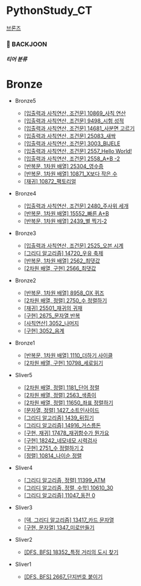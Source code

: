 # PythonStudy_CT

[브론즈](#Bronze)

### 📌 BACKJOON

##### 티어 분류
# Bronze

* Bronze5
  * [[입출력과 사칙연산, 조건문] 10869_사칙 연산](https://github.com/Mins00oo/PythonStudy_CT/blob/main/BACKJOON/Python/B5/B5_10869_%EC%82%AC%EC%B9%99%EC%97%B0%EC%82%B0.py)
  * [[입출력과 사칙연산, 조건문] 9498_시험 성적](https://github.com/Mins00oo/PythonStudy_CT/blob/main/BACKJOON/Python/B5/B5_9498_%EC%8B%9C%ED%97%98%20%EC%84%B1%EC%A0%81.py)
  * [[입출력과 사칙연산, 조건문] 14681_사분면 고르기](https://github.com/Mins00oo/PythonStudy_CT/blob/main/BACKJOON/Python/B5/B5_14681_%EC%82%AC%EB%B6%84%EB%A9%B4%20%EA%B3%A0%EB%A5%B4%EA%B8%B0.py)
  * [[입출력과 사칙연산, 조건문] 25083_새싹](https://github.com/Mins00oo/PythonStudy_CT/blob/main/BACKJOON/Python/B5/B5_25083_%EC%83%88%EC%8B%B9.py)
  * [[입출력과 사칙연산, 조건문] 3003_BIJELE](https://github.com/Mins00oo/PythonStudy_CT/blob/main/BACKJOON/Python/B5/B5_3003_BIJELE.py)
  * [[입출력과 사칙연산, 조건문] 2557_Hello World!](https://github.com/Mins00oo/PythonStudy_CT/blob/main/BACKJOON/Python/B5/B5_2557_Hello%20World.py)
  * [[입출력과 사칙연산, 조건문] 2558_A+B -2](https://github.com/Mins00oo/PythonStudy_CT/blob/main/BACKJOON/Python/B5/B5_2558_A%2BB%20-2.py)
  * [[반복문, 1차원 배열] 25304_영수증](https://github.com/Mins00oo/PythonStudy_CT/blob/main/BACKJOON/Python/B5/B5_25304_%EC%98%81%EC%88%98%EC%A6%9D.py)
  * [[반복문, 1차원 배열] 10871_X보다 작은 수](https://github.com/Mins00oo/PythonStudy_CT/blob/main/BACKJOON/Python/B5/B5_10871_X%EB%B3%B4%EB%8B%A4%20%EC%9E%91%EC%9D%80%20%EC%88%98.py)
  * [[재귀] 10872_팩토리얼](https://github.com/Mins00oo/PythonStudy_CT/blob/main/BACKJOON/Python/B5/B5_10872_%ED%8C%A9%ED%86%A0%EB%A6%AC%EC%96%BC.py)
 * Bronze4
   * [[입출력과 사칙연산, 조건문] 2480_주사위 세개](https://github.com/Mins00oo/PythonStudy_CT/blob/main/BACKJOON/Python/B4/B4_2480_%EC%A3%BC%EC%82%AC%EC%9C%84%20%EC%84%B8%EA%B0%9C.py)
   * [[반복문, 1차원 배열] 15552_빠른 A+B](https://github.com/Mins00oo/PythonStudy_CT/blob/main/BACKJOON/Python/B4/B4_15552_%EB%B9%A0%EB%A5%B8%20A%2BB.py)
   * [[반복문, 1차원 배열] 2439_별 찍기-2](https://github.com/Mins00oo/PythonStudy_CT/blob/main/BACKJOON/Python/B4/B4_2439_%EB%B3%84%20%EC%B0%8D%EA%B8%B0-2.py)
 * Bronze3
   * [[입출력과 사칙연산, 조건문] 2525_오븐 시계](https://github.com/Mins00oo/PythonStudy_CT/blob/main/BACKJOON/Python/B3/B3_2525_%EC%98%A4%EB%B8%90%EC%8B%9C%EA%B3%84.py)
   * [[그리디 알고리즘] 14720_우유 축제](https://github.com/Mins00oo/PythonStudy_CT/blob/main/BACKJOON/Python/B3/B3_14720_%EC%9A%B0%EC%9C%A0%20%EC%B6%95%EC%A0%9C.py)
   * [[반복문, 1차원 배열] 2562_최댓값](https://github.com/Mins00oo/PythonStudy_CT/blob/main/BACKJOON/Python/B3/B3_2562_%EC%B5%9C%EB%8C%93%EA%B0%92.py)
   * [[2차원 배열, 구현] 2566_최댓값](https://github.com/Mins00oo/PythonStudy_CT/blob/main/BACKJOON/Python/B3/B3_2566_%EC%B5%9C%EB%8C%93%EA%B0%92.py)
 * Bronze2
   * [[반복문, 1차원 배열] 8958_OX 퀴즈](https://github.com/Mins00oo/PythonStudy_CT/blob/main/BACKJOON/Python/B2/B2_8958_OX%ED%80%B4%EC%A6%88.py)
   * [[2차원 배열, 정렬] 2750_수 정렬하기](https://github.com/Mins00oo/PythonStudy_CT/blob/main/BACKJOON/Python/B2/B2_2750_%EC%88%98%20%EC%A0%95%EB%A0%AC%ED%95%98%EA%B8%B0.py)
   * [[재귀] 25501_재귀의 귀재](https://github.com/Mins00oo/PythonStudy_CT/blob/main/BACKJOON/Python/B2/B2_25501_%EC%9E%AC%EA%B7%80%EC%9D%98%20%EA%B7%80%EC%9E%AC.py)
   * [[구현] 2675_문자열 반복](https://github.com/Mins00oo/PythonStudy_CT/blob/main/BACKJOON/Python/B2/B2_2675_%EB%AC%B8%EC%9E%90%EC%97%B4%20%EB%B0%98%EB%B3%B5.py)
   * [[사칙연산] 3052_나머지](https://github.com/Mins00oo/PythonStudy_CT/blob/main/BACKJOON/Python/B2/B2_3052_%EB%82%98%EB%A8%B8%EC%A7%80.py)
   * [[구현] 3052_음계](https://github.com/Mins00oo/PythonStudy_CT/blob/main/BACKJOON/Python/B2/B2_2920_%EC%9D%8C%EA%B3%84.py)
 * Bronze1
   * [[반복문, 1차원 배열] 1110_더하기 사이클](https://github.com/Mins00oo/PythonStudy_CT/blob/main/BACKJOON/Python/B1/B1_1110_%EB%8D%94%ED%95%98%EA%B8%B0%20%EC%82%AC%EC%9D%B4%ED%81%B4.py)
   * [[2차원 배열, 구현] 10798_세로읽기](https://github.com/Mins00oo/PythonStudy_CT/blob/main/BACKJOON/Python/B1/B1_10798_%EC%84%B8%EB%A1%9C%EC%9D%BD%EA%B8%B0.py)


 * Sliver5
   * [[2차원 배열, 정렬] 1181_단어 정렬](https://github.com/Mins00oo/PythonStudy_CT/blob/main/BACKJOON/Python/S5/S5_1181_%EB%8B%A8%EC%96%B4%20%EC%A0%95%EB%A0%AC.py)
   * [[2차원 배열, 정렬] 2563_색종이](https://github.com/Mins00oo/PythonStudy_CT/blob/main/BACKJOON/Python/S5/S5_2563_%EC%83%89%EC%A2%85%EC%9D%B4.py)
   * [[2차원 배열, 정렬] 11650_좌표 정렬하기](https://github.com/Mins00oo/PythonStudy_CT/blob/main/BACKJOON/Python/S5/S5_11650_%EC%A2%8C%ED%91%9C%20%EC%A0%95%EB%A0%AC%ED%95%98%EA%B8%B0.py)
   * [[문자열, 정렬] 1427_소트인사이드](https://github.com/Mins00oo/PythonStudy_CT/blob/main/BACKJOON/Python/S5/S5_1427_%EC%86%8C%ED%8A%B8%EC%9D%B8%EC%82%AC%EC%9D%B4%EB%93%9C.py)
   * [[그리디 알고리즘] 1439_뒤집기](https://github.com/Mins00oo/PythonStudy_CT/blob/main/BACKJOON/Python/S5/S5_1439_%EB%92%A4%EC%A7%91%EA%B8%B0.py)
   * [[그리디 알고리즘] 14916_거스름돈](https://github.com/Mins00oo/PythonStudy_CT/blob/main/BACKJOON/Python/S5/S5_14916_%EA%B1%B0%EC%8A%A4%EB%A6%84%EB%8F%88.py)
   * [[구현, 재귀] 17478_재귀함수가 뭔가요](https://github.com/Mins00oo/PythonStudy_CT/blob/main/BACKJOON/Python/S5/S5_17478_%EC%9E%AC%EA%B7%80%ED%95%A8%EC%88%98%EA%B0%80%20%EB%AD%94%EA%B0%80%EC%9A%94.py)
   * [[구현] 18242_네모네모 시력검사](https://github.com/Mins00oo/PythonStudy_CT/blob/main/BACKJOON/Python/S5/S5_18242_%EB%84%A4%EB%AA%A8%EB%84%A4%EB%AA%A8%20%EC%8B%9C%EB%A0%A5%EA%B2%80%EC%82%AC.py)
   * [[구현] 2751_수 정렬하기 2](https://github.com/Mins00oo/PythonStudy_CT/blob/main/BACKJOON/Python/S5/S5_2751_%EC%88%98%20%EC%A0%95%EB%A0%AC%ED%95%98%EA%B8%B0%202.py)
   * [[정렬] 10814_나이순 정렬](https://github.com/Mins00oo/PythonStudy_CT/blob/main/BACKJOON/Python/S5/S5_10814_%EB%82%98%EC%9D%B4%EC%88%9C%20%EC%A0%95%EB%A0%AC.py)
 * Sliver4
   * [[그리디 알고리즘, 정렬] 11399_ATM](https://github.com/Mins00oo/PythonStudy_CT/blob/main/BACKJOON/Python/S4/S4_11399_ATM.py)
   * [[그리디 알고리즘, 정렬, 수학] 10610_30](https://github.com/Mins00oo/PythonStudy_CT/blob/main/BACKJOON/Python/S4/S4_10610_30.py)
   * [[그리디 알고리즘] 11047_동전 0](https://github.com/Mins00oo/PythonStudy_CT/blob/main/BACKJOON/Python/S4/S4_11047_%EB%8F%99%EC%A0%84%200.py)
 * Sliver3
   * [[덱, 그리디 알고리즘] 13417_카드 문자열](https://github.com/Mins00oo/PythonStudy_CT/blob/main/BACKJOON/Python/S3/S3_13417_%EC%B9%B4%EB%93%9C%20%EB%AC%B8%EC%9E%90%EC%97%B4.py)
   * [[구현, 문자열] 1347_미로만들기](https://github.com/Mins00oo/PythonStudy_CT/blob/main/BACKJOON/Python/S3/S3_1347_%EB%AF%B8%EB%A1%9C%20%EB%A7%8C%EB%93%A4%EA%B8%B0.py)
 * Sliver2
   * [[DFS, BFS] 18352_특정 거리의 도시 찾기](https://github.com/Mins00oo/PythonStudy_CT/blob/main/BACKJOON/Python/S2/S2_18352_%ED%8A%B9%EC%A0%95%20%EA%B1%B0%EB%A6%AC%EC%9D%98%20%EB%8F%84%EC%8B%9C%EC%B0%BE%EA%B8%B0.py)
 * Sliver1
   * [[DFS, BFS] 2667_단지번호 붙이기](https://github.com/Mins00oo/PythonStudy_CT/blob/main/BACKJOON/Python/S1/S1_2667_%EB%8B%A8%EC%A7%80%EB%B2%88%ED%98%B8%20%EB%B6%99%EC%9D%B4%EA%B8%B0.py)
